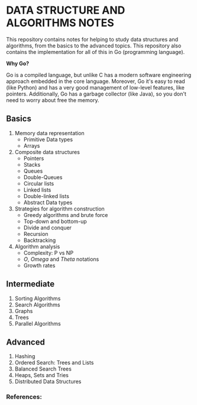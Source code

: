 # **DATA STRUCTURE AND ALGORITHMS NOTES**
This repository contains notes for helping to study data structures and algorithms, from
the basics to the advanced topics. This repository also contains the implementation for
all of this in Go (programming language).

**Why Go?**

Go is a compiled language, but unlike C has a modern software engineering approach embedded in 
the core language. Moreover, Go it's easy to read (like Python) and has a very good management
of low-level features, like pointers. Additionally, Go has a garbage collector (like Java), so 
you don't need to worry about free the memory.

## **Basics**
1. Memory data representation
    * Primitive Data types
    * Arrays
2. Composite data structures
    * Pointers
    * Stacks
    * Queues
    * Double-Queues
    * Circular lists
    * Linked lists
    * Double-linked lists
    * Abstract Data types
3. Strategies for algorithm construction
    * Greedy algorithms and brute force
    * Top-down and bottom-up
    * Divide and conquer
    * Recursion
    * Backtracking
4. Algorithm analysis
    * Complexity: P vs NP
    * _O_, _Omega_ and _Theta_ notations
    * Growth rates

## **Intermediate**
1. Sorting Algorithms
2. Search Algorithms
3. Graphs
4. Trees
5. Parallel Algorithms

## **Advanced**
1. Hashing
2. Ordered Search: Trees and Lists
3. Balanced Search Trees
4. Heaps, Sets and Tries
5. Distributed Data Structures

### References:
>